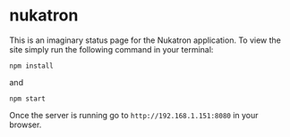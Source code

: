 # nukatron

This is an imaginary status page for the Nukatron application. To view the site simply run the following command in your terminal:

`npm install`

and

`npm start`

Once the server is running go to `http://192.168.1.151:8080` in your browser.
